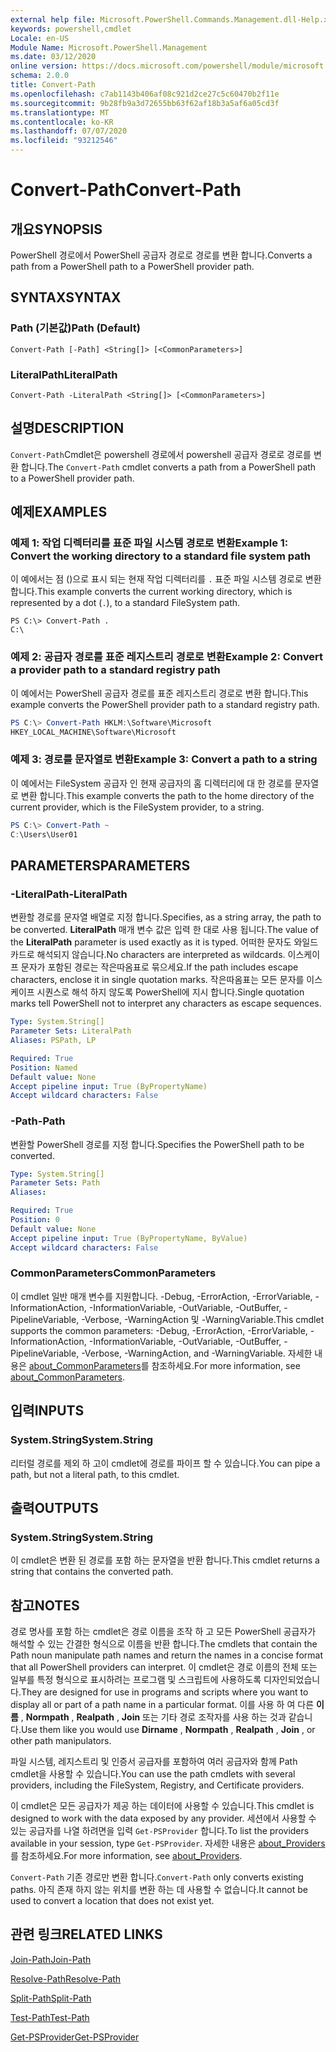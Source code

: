 ```yaml
---
external help file: Microsoft.PowerShell.Commands.Management.dll-Help.xml
keywords: powershell,cmdlet
Locale: en-US
Module Name: Microsoft.PowerShell.Management
ms.date: 03/12/2020
online version: https://docs.microsoft.com/powershell/module/microsoft.powershell.management/convert-path?view=powershell-6&WT.mc_id=ps-gethelp
schema: 2.0.0
title: Convert-Path
ms.openlocfilehash: c7ab1143b406af08c921d2ce27c5c60470b2f11e
ms.sourcegitcommit: 9b28fb9a3d72655bb63f62af18b3a5af6a05cd3f
ms.translationtype: MT
ms.contentlocale: ko-KR
ms.lasthandoff: 07/07/2020
ms.locfileid: "93212546"
---
```

# <span data-ttu-id="a7324-103">Convert-Path</span><span class="sxs-lookup"><span data-stu-id="a7324-103">Convert-Path</span></span>

## <span data-ttu-id="a7324-104">개요</span><span class="sxs-lookup"><span data-stu-id="a7324-104">SYNOPSIS</span></span>
<span data-ttu-id="a7324-105">PowerShell 경로에서 PowerShell 공급자 경로로 경로를 변환 합니다.</span><span class="sxs-lookup"><span data-stu-id="a7324-105">Converts a path from a PowerShell path to a PowerShell provider path.</span></span>

## <span data-ttu-id="a7324-106">SYNTAX</span><span class="sxs-lookup"><span data-stu-id="a7324-106">SYNTAX</span></span>

### <span data-ttu-id="a7324-107">Path (기본값)</span><span class="sxs-lookup"><span data-stu-id="a7324-107">Path (Default)</span></span>

```
Convert-Path [-Path] <String[]> [<CommonParameters>]
```

### <span data-ttu-id="a7324-108">LiteralPath</span><span class="sxs-lookup"><span data-stu-id="a7324-108">LiteralPath</span></span>

```
Convert-Path -LiteralPath <String[]> [<CommonParameters>]
```

## <span data-ttu-id="a7324-109">설명</span><span class="sxs-lookup"><span data-stu-id="a7324-109">DESCRIPTION</span></span>

<span data-ttu-id="a7324-110">`Convert-Path`Cmdlet은 powershell 경로에서 powershell 공급자 경로로 경로를 변환 합니다.</span><span class="sxs-lookup"><span data-stu-id="a7324-110">The `Convert-Path` cmdlet converts a path from a PowerShell path to a PowerShell provider path.</span></span>

## <span data-ttu-id="a7324-111">예제</span><span class="sxs-lookup"><span data-stu-id="a7324-111">EXAMPLES</span></span>

### <span data-ttu-id="a7324-112">예제 1: 작업 디렉터리를 표준 파일 시스템 경로로 변환</span><span class="sxs-lookup"><span data-stu-id="a7324-112">Example 1: Convert the working directory to a standard file system path</span></span>

<span data-ttu-id="a7324-113">이 예에서는 점 ()으로 표시 되는 현재 작업 디렉터리를 `.` 표준 파일 시스템 경로로 변환 합니다.</span><span class="sxs-lookup"><span data-stu-id="a7324-113">This example converts the current working directory, which is represented by a dot (`.`), to a standard FileSystem path.</span></span>

```
PS C:\> Convert-Path .
C:\
```

### <span data-ttu-id="a7324-114">예제 2: 공급자 경로를 표준 레지스트리 경로로 변환</span><span class="sxs-lookup"><span data-stu-id="a7324-114">Example 2: Convert a provider path to a standard registry path</span></span>

<span data-ttu-id="a7324-115">이 예에서는 PowerShell 공급자 경로를 표준 레지스트리 경로로 변환 합니다.</span><span class="sxs-lookup"><span data-stu-id="a7324-115">This example converts the PowerShell provider path to a standard registry path.</span></span>

```powershell
PS C:\> Convert-Path HKLM:\Software\Microsoft
HKEY_LOCAL_MACHINE\Software\Microsoft
```

### <span data-ttu-id="a7324-116">예제 3: 경로를 문자열로 변환</span><span class="sxs-lookup"><span data-stu-id="a7324-116">Example 3: Convert a path to a string</span></span>

<span data-ttu-id="a7324-117">이 예에서는 FileSystem 공급자 인 현재 공급자의 홈 디렉터리에 대 한 경로를 문자열로 변환 합니다.</span><span class="sxs-lookup"><span data-stu-id="a7324-117">This example converts the path to the home directory of the current provider, which is the FileSystem provider, to a string.</span></span>

```powershell
PS C:\> Convert-Path ~
C:\Users\User01
```

## <span data-ttu-id="a7324-118">PARAMETERS</span><span class="sxs-lookup"><span data-stu-id="a7324-118">PARAMETERS</span></span>

### <span data-ttu-id="a7324-119">-LiteralPath</span><span class="sxs-lookup"><span data-stu-id="a7324-119">-LiteralPath</span></span>

<span data-ttu-id="a7324-120">변환할 경로를 문자열 배열로 지정 합니다.</span><span class="sxs-lookup"><span data-stu-id="a7324-120">Specifies, as a string array, the path to be converted.</span></span> <span data-ttu-id="a7324-121">**LiteralPath** 매개 변수 값은 입력 한 대로 사용 됩니다.</span><span class="sxs-lookup"><span data-stu-id="a7324-121">The value of the **LiteralPath** parameter is used exactly as it is typed.</span></span> <span data-ttu-id="a7324-122">어떠한 문자도 와일드카드로 해석되지 않습니다.</span><span class="sxs-lookup"><span data-stu-id="a7324-122">No characters are interpreted as wildcards.</span></span> <span data-ttu-id="a7324-123">이스케이프 문자가 포함된 경로는 작은따옴표로 묶으세요.</span><span class="sxs-lookup"><span data-stu-id="a7324-123">If the path includes escape characters, enclose it in single quotation marks.</span></span> <span data-ttu-id="a7324-124">작은따옴표는 모든 문자를 이스케이프 시퀀스로 해석 하지 않도록 PowerShell에 지시 합니다.</span><span class="sxs-lookup"><span data-stu-id="a7324-124">Single quotation marks tell PowerShell not to interpret any characters as escape sequences.</span></span>

```yaml
Type: System.String[]
Parameter Sets: LiteralPath
Aliases: PSPath, LP

Required: True
Position: Named
Default value: None
Accept pipeline input: True (ByPropertyName)
Accept wildcard characters: False
```

### <span data-ttu-id="a7324-125">-Path</span><span class="sxs-lookup"><span data-stu-id="a7324-125">-Path</span></span>

<span data-ttu-id="a7324-126">변환할 PowerShell 경로를 지정 합니다.</span><span class="sxs-lookup"><span data-stu-id="a7324-126">Specifies the PowerShell path to be converted.</span></span>

```yaml
Type: System.String[]
Parameter Sets: Path
Aliases:

Required: True
Position: 0
Default value: None
Accept pipeline input: True (ByPropertyName, ByValue)
Accept wildcard characters: False
```

### <span data-ttu-id="a7324-127">CommonParameters</span><span class="sxs-lookup"><span data-stu-id="a7324-127">CommonParameters</span></span>

<span data-ttu-id="a7324-128">이 cmdlet 일반 매개 변수를 지원합니다. -Debug, -ErrorAction, -ErrorVariable, -InformationAction, -InformationVariable, -OutVariable, -OutBuffer, -PipelineVariable, -Verbose, -WarningAction 및 -WarningVariable.</span><span class="sxs-lookup"><span data-stu-id="a7324-128">This cmdlet supports the common parameters: -Debug, -ErrorAction, -ErrorVariable, -InformationAction, -InformationVariable, -OutVariable, -OutBuffer, -PipelineVariable, -Verbose, -WarningAction, and -WarningVariable.</span></span> <span data-ttu-id="a7324-129">자세한 내용은 [about_CommonParameters](https://go.microsoft.com/fwlink/?LinkID=113216)를 참조하세요.</span><span class="sxs-lookup"><span data-stu-id="a7324-129">For more information, see [about_CommonParameters](https://go.microsoft.com/fwlink/?LinkID=113216).</span></span>

## <span data-ttu-id="a7324-130">입력</span><span class="sxs-lookup"><span data-stu-id="a7324-130">INPUTS</span></span>

### <span data-ttu-id="a7324-131">System.String</span><span class="sxs-lookup"><span data-stu-id="a7324-131">System.String</span></span>

<span data-ttu-id="a7324-132">리터럴 경로를 제외 하 고이 cmdlet에 경로를 파이프 할 수 있습니다.</span><span class="sxs-lookup"><span data-stu-id="a7324-132">You can pipe a path, but not a literal path, to this cmdlet.</span></span>

## <span data-ttu-id="a7324-133">출력</span><span class="sxs-lookup"><span data-stu-id="a7324-133">OUTPUTS</span></span>

### <span data-ttu-id="a7324-134">System.String</span><span class="sxs-lookup"><span data-stu-id="a7324-134">System.String</span></span>

<span data-ttu-id="a7324-135">이 cmdlet은 변환 된 경로를 포함 하는 문자열을 반환 합니다.</span><span class="sxs-lookup"><span data-stu-id="a7324-135">This cmdlet returns a string that contains the converted path.</span></span>

## <span data-ttu-id="a7324-136">참고</span><span class="sxs-lookup"><span data-stu-id="a7324-136">NOTES</span></span>

<span data-ttu-id="a7324-137">경로 명사를 포함 하는 cmdlet은 경로 이름을 조작 하 고 모든 PowerShell 공급자가 해석할 수 있는 간결한 형식으로 이름을 반환 합니다.</span><span class="sxs-lookup"><span data-stu-id="a7324-137">The cmdlets that contain the Path noun manipulate path names and return the names in a concise format that all PowerShell providers can interpret.</span></span> <span data-ttu-id="a7324-138">이 cmdlet은 경로 이름의 전체 또는 일부를 특정 형식으로 표시하려는 프로그램 및 스크립트에 사용하도록 디자인되었습니다.</span><span class="sxs-lookup"><span data-stu-id="a7324-138">They are designed for use in programs and scripts where you want to display all or part of a path name in a particular format.</span></span> <span data-ttu-id="a7324-139">이를 사용 하 여 다른 **이름** , **Normpath** , **Realpath** , **Join** 또는 기타 경로 조작자를 사용 하는 것과 같습니다.</span><span class="sxs-lookup"><span data-stu-id="a7324-139">Use them like you would use **Dirname** , **Normpath** , **Realpath** , **Join** , or other path manipulators.</span></span>

<span data-ttu-id="a7324-140">파일 시스템, 레지스트리 및 인증서 공급자를 포함하여 여러 공급자와 함께 Path cmdlet을 사용할 수 있습니다.</span><span class="sxs-lookup"><span data-stu-id="a7324-140">You can use the path cmdlets with several providers, including the FileSystem, Registry, and Certificate providers.</span></span>

<span data-ttu-id="a7324-141">이 cmdlet은 모든 공급자가 제공 하는 데이터에 사용할 수 있습니다.</span><span class="sxs-lookup"><span data-stu-id="a7324-141">This cmdlet is designed to work with the data exposed by any provider.</span></span> <span data-ttu-id="a7324-142">세션에서 사용할 수 있는 공급자를 나열 하려면을 입력 `Get-PSProvider` 합니다.</span><span class="sxs-lookup"><span data-stu-id="a7324-142">To list the providers available in your session, type `Get-PSProvider`.</span></span> <span data-ttu-id="a7324-143">자세한 내용은 [about_Providers](../Microsoft.PowerShell.Core/About/about_Providers.md)를 참조하세요.</span><span class="sxs-lookup"><span data-stu-id="a7324-143">For more information, see [about_Providers](../Microsoft.PowerShell.Core/About/about_Providers.md).</span></span>

<span data-ttu-id="a7324-144">`Convert-Path` 기존 경로만 변환 합니다.</span><span class="sxs-lookup"><span data-stu-id="a7324-144">`Convert-Path` only converts existing paths.</span></span> <span data-ttu-id="a7324-145">아직 존재 하지 않는 위치를 변환 하는 데 사용할 수 없습니다.</span><span class="sxs-lookup"><span data-stu-id="a7324-145">It cannot be used to convert a location that does not exist yet.</span></span>

## <span data-ttu-id="a7324-146">관련 링크</span><span class="sxs-lookup"><span data-stu-id="a7324-146">RELATED LINKS</span></span>

[<span data-ttu-id="a7324-147">Join-Path</span><span class="sxs-lookup"><span data-stu-id="a7324-147">Join-Path</span></span>](Join-Path.md)

[<span data-ttu-id="a7324-148">Resolve-Path</span><span class="sxs-lookup"><span data-stu-id="a7324-148">Resolve-Path</span></span>](Resolve-Path.md)

[<span data-ttu-id="a7324-149">Split-Path</span><span class="sxs-lookup"><span data-stu-id="a7324-149">Split-Path</span></span>](Split-Path.md)

[<span data-ttu-id="a7324-150">Test-Path</span><span class="sxs-lookup"><span data-stu-id="a7324-150">Test-Path</span></span>](Test-Path.md)

[<span data-ttu-id="a7324-151">Get-PSProvider</span><span class="sxs-lookup"><span data-stu-id="a7324-151">Get-PSProvider</span></span>](Get-PSProvider.md)
